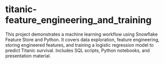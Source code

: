# titanic-feature_engineering_and_training
This project demonstrates a machine learning workflow using Snowflake Feature Store and Python. It covers data exploration, feature engineering, storing engineered features, and training a logistic regression model to predict Titanic survival. Includes SQL scripts, Python notebooks, and presentation material.
